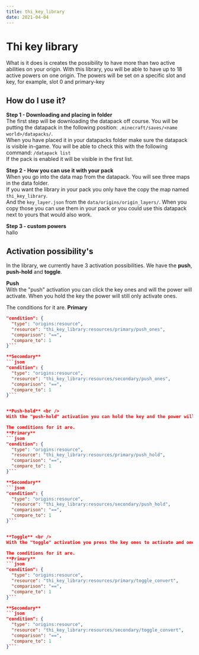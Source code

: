 ```yaml
---
title: thi_key_library
date: 2021-04-04
---
```


# Thi key library

What is it does is creates the possibility to have more than two active abilities on your origin. 
With this library, you will be able to have up to 18 active powers on one origin. 
The powers will be set on a specific slot and key, for example, slot 0 and primary-key

## How do I use it?

**Step 1 - Downloading and placing in folder** <br />
The first step will be downloading the datapack off course. You will be putting the datapack in the following position: 
`.minecraft/saves/<name world>/datapacks/`. <br />
When you have placed it in your datapacks folder make sure the datapack is visible in-game. 
You will be able to check this with the following command: `/datapack list` <br />
If the pack is enabled it will be visible in the first list. <br />

**Step 2 - How you can use it with your pack** <br />
When you go into the data map from the datapack. You will see three maps in the data folder. <br />
If you want the library in your pack you only have the copy the map named `thi_key_library`. <br />
And the `key_layer.json` from the `data/origins/origin_layers/`. When you copy those you can use
them in your pack or you could use this datapack next to yours that would also work. <br />

**Step 3 - custom powers** <br />
hallo

## Activation possibility's
In the library, we currently have 3 activation possibilities. We have the **push**, **push-hold** and **toggle**. 

**Push** <br />
With the "push" activation you can click the key ones and will the power will activate.
When you hold the key the power will still only activate ones. <br />

The conditions for it are.
**Primary**
```json
"condition": {
  "type": "origins:resource",
  "resource": "thi_key_library:resources/primary/push_ones",
  "comparison": "==",
  "compare_to": 1
}```

**Secondary**
```json
"condition": {
  "type": "origins:resource",
  "resource": "thi_key_library:resources/secondary/push_ones",
  "comparison": "==",
  "compare_to": 1
}```


**Push-hold** <br />
With the "push-hold" activation you can hold the key and the power will deactivate once you let the key go. <br />

The conditions for it are.
**Primary**
```json
"condition": {
  "type": "origins:resource",
  "resource": "thi_key_library:resources/primary/push_hold",
  "comparison": "==",
  "compare_to": 1
}```

**Secondary**
```json
"condition": {
  "type": "origins:resource",
  "resource": "thi_key_library:resources/secondary/push_hold",
  "comparison": "==",
  "compare_to": 1
}```


**Toggle** <br />
With the "toggle" activation you press the key ones to activate and ones to deactivate. <br />

The conditions for it are.
**Primary**
```json
"condition": {
  "type": "origins:resource",
  "resource": "thi_key_library:resources/primary/toggle_convert",
  "comparison": "==",
  "compare_to": 1
}```

**Secondary**
```json
"condition": {
  "type": "origins:resource",
  "resource": "thi_key_library:resources/secondary/toggle_convert",
  "comparison": "==",
  "compare_to": 1
}```

